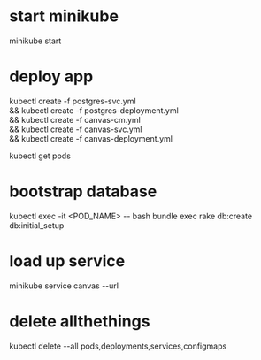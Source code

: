 # start minikube
minikube start


# deploy app
kubectl create -f postgres-svc.yml \
  && kubectl create -f postgres-deployment.yml \
  && kubectl create -f canvas-cm.yml \
  && kubectl create -f canvas-svc.yml \
  && kubectl create -f canvas-deployment.yml

kubectl get pods

# bootstrap database
kubectl exec -it <POD_NAME> -- bash
bundle exec rake db:create db:initial_setup

# load up service
minikube service canvas --url


# delete allthethings
kubectl delete --all pods,deployments,services,configmaps
